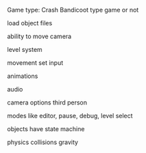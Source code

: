 Game type: Crash Bandicoot type game or not

load object files

ability to move camera

level system

movement set
input

animations

audio

camera options
	third person 
	
modes like editor, pause, debug, level select

objects 
	have state machine
	
physics
	collisions
	gravity


